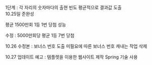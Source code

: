 1단계 : 각 자리의 숫자마다의 출현 빈도 평균적으로 결과값 도출
<br>
10.25일 준완성


평균 1500만회 1등 1번 당첨 성능


수정 :  5000만회당 평균 1등 7번 당첨

10.26 수정본 : 보너스 번호 도출 미필요에 따른 보너스 번호 캐내는 작업 삭제

10.27 업데이트 예고 : 템플렛을 이용한 웹사이트 제작 Spring 기술 사용
